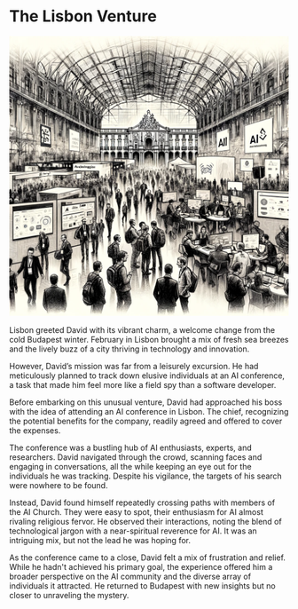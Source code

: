 # The Lisbon Venture

![Lisbon](./images/16.lisbon.png "Lisbon")

Lisbon greeted David with its vibrant charm, a welcome change from the cold Budapest winter. February in Lisbon brought a mix of fresh sea breezes and the lively buzz of a city thriving in technology and innovation.

However, David’s mission was far from a leisurely excursion. He had meticulously planned to track down elusive individuals at an AI conference, a task that made him feel more like a field spy than a software developer.

Before embarking on this unusual venture, David had approached his boss with the idea of attending an AI conference in Lisbon. The chief, recognizing the potential benefits for the company, readily agreed and offered to cover the expenses.

The conference was a bustling hub of AI enthusiasts, experts, and researchers. David navigated through the crowd, scanning faces and engaging in conversations, all the while keeping an eye out for the individuals he was tracking. Despite his vigilance, the targets of his search were nowhere to be found.

Instead, David found himself repeatedly crossing paths with members of the AI Church. They were easy to spot, their enthusiasm for AI almost rivaling religious fervor. He observed their interactions, noting the blend of technological jargon with a near-spiritual reverence for AI. It was an intriguing mix, but not the lead he was hoping for.

As the conference came to a close, David felt a mix of frustration and relief. While he hadn't achieved his primary goal, the experience offered him a broader perspective on the AI community and the diverse array of individuals it attracted. He returned to Budapest with new insights but no closer to unraveling the mystery.
